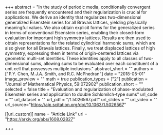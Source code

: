 +++
abstract = "In the study of periodic media, conditionally convergent series are frequently encountered and their regularization is crucial for applications. We derive an identity that regularizes two-dimensional generalized Eisenstein series for all Bravais lattices, yielding physically meaningful values. We also obtain explicit forms for the generalized series in terms of conventional Eisenstein series, enabling their closed-form evaluation for important high symmetry lattices. Results are then used to obtain representations for the related cylindrical harmonic sums, which are also given for all Bravais lattices. Finally, we treat displaced lattices of high symmetry, expressing them in terms of origin-centered lattices via geometric multi-set identities. These identities apply to all classes of two-dimensional sums, allowing sums to be evaluated over each constituent of a unit cell that possesses multiple inclusions."
abstract_short = ""
authors = ["P.Y. Chen, M.J.A. Smith, and R.C. McPhedran"]
date = "2018-05-01"
image_preview = ""
math = true
publication_types = ["2"]
publication = "Journal of Mathematical Physics, 59:072902"
publication_short = ""
selected = false
title = "Evaluation and regularization of phase-modulated Eisenstein series and application to double Schlomilch-type sums"
url_code = ""
url_dataset = ""
url_pdf = "/1.5026567.pdf"
url_slides = ""
url_video = ""
url_source="https://aip.scitation.org/doi/10.1063/1.5026567"

[[url_custom]]
name = "Article Link"
url = "https://arxiv.org/abs/1608.02827"

+++
